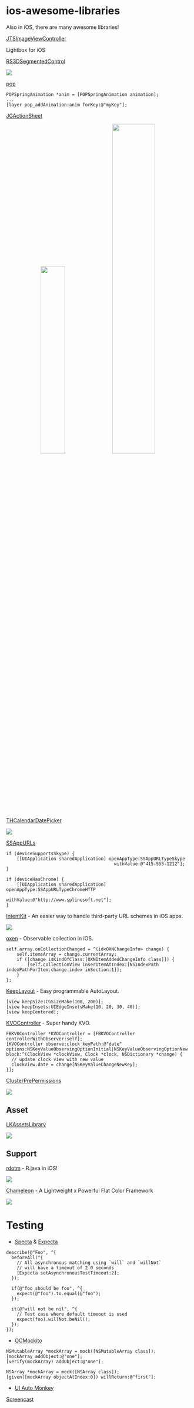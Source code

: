 ios-awesome-libraries
=====================

Also in iOS, there are many awesome libraries!

[JTSImageViewController](https://github.com/jaredsinclair/JTSImageViewController)

Lightbox for iOS

[RS3DSegmentedControl](https://github.com/rsoffer/RS3DSegmentedControl)

![](https://camo.githubusercontent.com/3400bb08b831f99c1c34e340ab934be567be4ecf/68747470733a2f2f7261772e6769746875622e636f6d2f72736f666665722f525333445365676d656e746564436f6e74726f6c2f6d61737465722f73616d706c652e676966)

[pop](https://github.com/facebook/pop)

```objc
POPSpringAnimation *anim = [POPSpringAnimation animation];
...
[layer pop_addAnimation:anim forKey:@"myKey"];
```

[JGActionSheet](https://github.com/JonasGessner/JGActionSheet)

<p align="center">
<img src="https://github.com/JonasGessner/JGActionSheet/raw/master/JGActionSheet%20Tests/Screenshots/1.png" width="36.2%"/>&nbsp;
<img src="https://github.com/JonasGessner/JGActionSheet/raw/master/JGActionSheet%20Tests/Screenshots/2.png" width="48%"/></p>

[THCalendarDatePicker](https://github.com/hons82/THCalendarDatePicker)

![](https://github.com/hons82/THCalendarDatePicker/raw/master/Screenshots/Screenshot1.png?raw=true)

[SSAppURLs](https://github.com/splinesoft/SSAppURLs)

```objc
if (deviceSupportsSkype) {
    [[UIApplication sharedApplication] openAppType:SSAppURLTypeSkype 
                                         withValue:@"415-555-1212"];
}

if (deviceHasChrome) {
    [[UIApplication sharedApplication] openAppType:SSAppURLTypeChromeHTTP 
                                         withValue:@"http://www.splinesoft.net"];
}
```

[IntentKit](https://github.com/intentkit/IntentKit) - An easier way to handle third-party URL schemes in iOS apps.

![](https://raw.github.com/intentkit/IntentKit/master/example.gif)

[oxen](https://github.com/jacksonh/oxen) - Observable collection in iOS.

```objc
self.array.onCollectionChanged = ^(id<OXNChangeInfo> change) {
    self.itemsArray = change.currentArray;
    if ([change isKindOfClass:[OXNItemAddedChangeInfo class]]) {
        [self.collectionView inserItemAtIndex:[NSIndexPath indexPathForItem:change.index inSection:1]];
    }
};
```

[KeepLayout](https://github.com/iMartinKiss/KeepLayout) - Easy programmable AutoLayout.

```objc
[view keepSize:CGSizeMake(100, 200)];
[view keepInsets:UIEdgeInsetsMake(10, 20, 30, 40)];
[view keepCentered];
```

[KVOController](https://github.com/facebook/KVOController) - Super handy KVO.

```objc
FBKVOController *KVOController = [FBKVOController controllerWithObserver:self];
[KVOController observe:clock keyPath:@"date" options:NSKeyValueObservingOptionInitial|NSKeyValueObservingOptionNew block:^(ClockView *clockView, Clock *clock, NSDictionary *change) {
  // update clock view with new value
  clockView.date = change[NSKeyValueChangeNewKey];
}];
```

[ClusterPrePermissions](https://github.com/clusterinc/ClusterPrePermissions)

![](https://camo.githubusercontent.com/7eef0b117818b9da198cfc850ce21171e4b9d204/687474703a2f2f662e636c2e6c792f6974656d732f32493156315233623371334133483379337531382f6e65772d312e6a7067)

Asset
---

[LKAssetsLibrary](https://github.com/lakesoft/LKAssetsLibrary)

![](https://github.com/lakesoft/LKAssetsLibrary/raw/master/Docs/LKAssetsLibrary-Pic2.png)

Support
---

[rdotm](https://github.com/ksoichiro/rdotm) - R.java in iOS!

![](https://github.com/ksoichiro/rdotm/raw/master/testdata/images/demo.gif)

[Chameleon](https://github.com/VAlexander/Chameleon) - A Lightweight x Powerful Flat Color Framework

![](https://camo.githubusercontent.com/2a1ed77e3950ac3908283d0a23970a6e1407e463/687474703a2f2f692e696d6775722e636f6d2f4873384943744a2e706e67)

Testing
===

- [Specta](https://github.com/specta/specta) & [Expecta](https://github.com/specta/expecta)

```objc
describe(@"Foo", ^{
  beforeAll(^{
    // All asynchronous matching using `will` and `willNot`
    // will have a timeout of 2.0 seconds
    [Expecta setAsynchronousTestTimeout:2];
  });
  
  if(@"foo should be foo", ^{
    expect(@"foo").to.equal(@"foo");
  });

  it(@"will not be nil", ^{
    // Test case where default timeout is used
    expect(foo).willNot.beNil();
  });
});
```

- [OCMockito](https://github.com/jonreid/OCMockito)

```objc
NSMutableArray *mockArray = mock([NSMutableArray class]);
[mockArray addObject:@"one"];
[verify(mockArray) addObject:@"one"];

NSArray *mockArray = mock([NSArray class]);
[given([mockArray objectAtIndex:0]) willReturn:@"first"];
```

- [UI Auto Monkey](https://github.com/jonathanpenn/ui-auto-monkey)

[Screencast](http://vimeo.com/channels/trianglecocoa/54727965)
